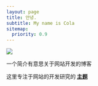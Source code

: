 ```yaml
---
layout: page
title: 안녕.
subtitle: My name is Cola
sitemap:
  priority: 0.9
---
```


<img src="{{ '/assets/img/pudhina.jpg' | prepend: site.baseurl }}" id="about-img">

<div id="describe-text">
	<p>一个简介有意思关于网站开发的博客</p>
	<p>这里专注于网站的开发研究的<strong> <a href="https://github.com/knhash/Pudhina"> 主题</a> </strong></p>
</div>